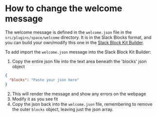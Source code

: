 # How to change the welcome message
The welcome message is defined in the `welcome.json` file in the `src/plugins/space/welcome` directory.
It is in the Slack Blocks format, and you can build your own/modify this one in the [Slack Block Kit Builder](https://app.slack.com/block-kit-builder).

To add import the `welcome.json` message into the Slack Block Kit Builder:
1. Copy the entire json file into the text area beneath the 'blocks' json object
```json
{
  "blocks": "Paste your json here"
}
```
2. This will render the message and show any errors on the webpage
3. Modify it as you see fit
4. Copy the json back into the `welcome.json` file, remembering to remove the outer `blocks` object, leaving just the json array.


